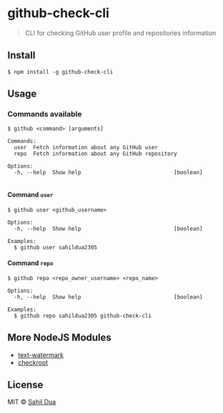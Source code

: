 # github-check-cli
> CLI for checking GitHub user profile and repositories information

## Install
```
$ npm install -g github-check-cli
```

## Usage

### Commands available
```
$ github <command> [arguments]

Commands:
  user  Fetch information about any GitHub user
  repo  Fetch information about any GitHub repository

Options:
  -h, --help  Show help                             [boolean]
  
```

#### Command `user`
```
$ github user <github_username>

Options:
  -h, --help  Show help                             [boolean]

Examples:
  $ github user sahildua2305

```

#### Command `repo`
```
$ github repo <repo_owner_username> <repo_name>

Options:
  -h, --help  Show help                             [boolean]

Examples:
  $ github repo sahildua2305 github-check-cli

```

## More NodeJS Modules
- [text-watermark](https://github.com/sahildua2305/text-watermark)
- [checkroot](https://github.com/sahildua2305/checkroot)

## License

MIT © [Sahil Dua](http://sahildua.com)

